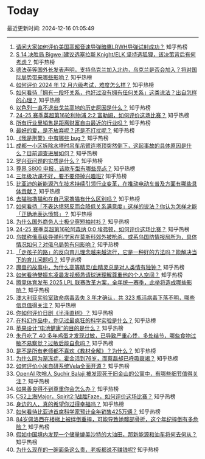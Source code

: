 # Today

最近更新时间: 2024-12-16 01:05:49

--- 
1. [请问大家如何评价美国高超音速导弹暗鹰LRWH导弹试射成功？](https://www.zhihu.com/question/6750378386) 知乎热榜
2. [S 14 决胜局 Bigwe i建议选塞拉斯 Knight/ELK 坚持选狐狸，该决策背后有何考虑？](https://www.zhihu.com/question/6381996649) 知乎热榜
3. [德法英等国外长发表声明，支持乌克兰加入北约，乌克兰是否会加入？将对国际局势带来哪些影响？](https://www.zhihu.com/question/6824545037) 知乎热榜
4. [如何评价 2024 年 12 月六级考试，难度怎么样？](https://www.zhihu.com/question/6852410266) 知乎热榜
5. [如何看待「拥有一段坏关系，也好过没有拥有任何关系」这类说法？出自怎样的心理？](https://www.zhihu.com/question/6684002359) 知乎热榜
6. [以色列一直不退出戈兰高地的历史原因是什么？](https://www.zhihu.com/question/31636807) 知乎热榜
7. [24-25 赛季英超第16轮利物浦 2:2 富勒姆，如何评价这场比赛？](https://www.zhihu.com/question/6871945445) 知乎热榜
8. [所有行业里销售是距离财富自由最近的行业吗？](https://www.zhihu.com/question/6832417527) 知乎热榜
9. [最好的爱，是不放弃呢？还是不打扰呢？](https://www.zhihu.com/question/6869580917) 知乎热榜
10. [《我是刑警》中有哪些 bug？](https://www.zhihu.com/question/5495596244) 知乎热榜
11. [成都一小区拆除水塔时吊车吊臂连塔顶突然倒下，这起事故的具体原因是什么？目前调查进展如何？](https://www.zhihu.com/question/6672436067) 知乎热榜
12. [罗兴亚问题的实质是什么？](https://www.zhihu.com/question/65109844) 知乎热榜
13. [尊界 S800 申报，该款车型有哪些亮点？](https://www.zhihu.com/question/6471320922) 知乎热榜
14. [三年级功课不好，要不要停掉兴趣班?](https://www.zhihu.com/question/3489056291) 知乎热榜
15. [比亚迪的新能源汽车技术持续引领行业变革，在推动电动车普及方面有哪些具体贡献？](https://www.zhihu.com/question/6693950722) 知乎热榜
16. [去猫咖撸猫和在自己家撸猫有什么区别吗？](https://www.zhihu.com/question/606708750) 知乎热榜
17. [如何看待「不表达愤怒反而会降低关系满意度」这样的说法？你认为怎样才能「正确地表达愤怒」？](https://www.zhihu.com/question/6684029781) 知乎热榜
18. [为什么国外商务人士极少穿短袖衬衫？](https://www.zhihu.com/question/21158197) 知乎热榜
19. [24-25 赛季英超第16轮阿森纳 0:0 埃弗顿，如何评价这场比赛？](https://www.zhihu.com/question/6871935710) 知乎热榜
20. [乌媒称俄高级导弹科学家在莫斯科郊外被枪杀，或系乌国防情报局所为，具体情况如何？对俄乌局势有何影响？](https://www.zhihu.com/question/6820069813) 知乎热榜
21. [「走孩子的路」的反向育儿理念越来越流行，它是一种好的方法吗？能解决当下的育儿问题吗？](https://www.zhihu.com/question/6659114169) 知乎热榜
22. [魔兽的故事中，为什么高等精灵/血精灵总是对人类情有独钟？](https://www.zhihu.com/question/41313428) 知乎热榜
23. [如何看待樊振东凌晨发视频恳请球迷理解尊重他的个人空间？](https://www.zhihu.com/question/6905593143) 知乎热榜
24. [腾竞体育发布 2025 LPL 联赛改革方案，全年统一赛季，此举将造成哪些影响？](https://www.zhihu.com/question/6831892352) 知乎热榜
25. [澳大利亚实验室致命病毒丢失 3 年才确认，共 323 瓶活病毒下落不明，哪些信息值得关注？](https://www.zhihu.com/question/6575154499) 知乎热榜
26. [你如何评价日剧《半泽直树》？](https://www.zhihu.com/question/21355533) 知乎热榜
27. [在科幻作品中，你见过最疯狂的科学实验是什么？](https://www.zhihu.com/question/628041386) 知乎热榜
28. [苹果设计“电池健康”的目的是什么？](https://www.zhihu.com/question/640885758) 知乎热榜
29. [朱丹吃了 40 多年鸡蛋才发现过敏，已导致严重心悸，多处结节，哪些食物过敏不易察觉？过敏后能自愈吗？](https://www.zhihu.com/question/6819911918) 知乎热榜
30. [是不是所有老师都不喜欢《教材全解》？为什么？](https://www.zhihu.com/question/268312931) 知乎热榜
31. [为什么同为渐冻症，霍金活到76岁，而蔡磊却已呼吸衰竭？](https://www.zhihu.com/question/641422453) 知乎热榜
32. [如何评价小米自研系统Vela全面开源？](https://www.zhihu.com/question/6594058263) 知乎热榜
33. [OpenAI 吹哨人 Suchir Balaji 被发现死于旧金山的公寓中，有哪些细节值得关注？](https://www.zhihu.com/question/6841313956) 知乎热榜
34. [如果善良得不到尊重你会怎么办？](https://www.zhihu.com/question/864483578) 知乎热榜
35. [CS2上海Major，Spirit2:1战胜Faze，如何评价这场比赛？](https://www.zhihu.com/question/6940920809) 知乎热榜
36. [身边的人，真的希望你过得幸福吗？](https://www.zhihu.com/question/6858039082) 知乎热榜
37. [如何看待比亚迪首席科学家预计全年销售425万辆？](https://www.zhihu.com/question/6847896477) 知乎热榜
38. [84岁佩洛西在楼梯上被绊倒重摔，可能导致她髋部骨折，这个年纪摔倒有多危险？](https://www.zhihu.com/question/6830085969) 知乎热榜
39. [假如中国境内发现一个储量媲美沙特的大油田，那新能源和油车将何去何从？](https://www.zhihu.com/question/6834528575) 知乎热榜
40. [为什么现在的一碗面条这么贵，老板都说不赚钱呢?](https://www.zhihu.com/question/6541367968) 知乎热榜
